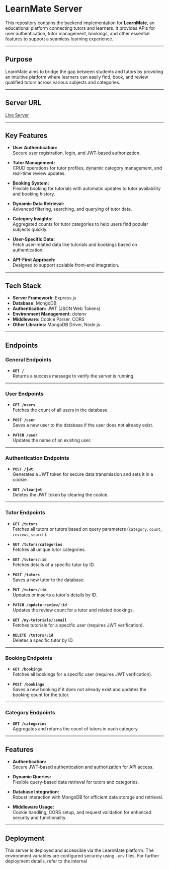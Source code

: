 # LearnMate Server

This repository contains the backend implementation for **LearnMate**, an educational platform connecting tutors and learners. It provides APIs for user authentication, tutor management, bookings, and other essential features to support a seamless learning experience.

---

## Purpose

LearnMate aims to bridge the gap between students and tutors by providing an intuitive platform where learners can easily find, book, and review qualified tutors across various subjects and categories.

---

## Server URL

[Live Server](https://learnmate-server.vercel.app/)

---

## Key Features

- **User Authentication:**  
  Secure user registration, login, and JWT-based authorization.

- **Tutor Management:**  
  CRUD operations for tutor profiles, dynamic category management, and real-time review updates.

- **Booking System:**  
  Flexible booking for tutorials with automatic updates to tutor availability and booking history.

- **Dynamic Data Retrieval:**  
  Advanced filtering, searching, and querying of tutor data.

- **Category Insights:**  
  Aggregated counts for tutor categories to help users find popular subjects quickly.

- **User-Specific Data:**  
  Fetch user-related data like tutorials and bookings based on authentication.

- **API-First Approach:**  
  Designed to support scalable front-end integration.

---

## Tech Stack

- **Server Framework:** Express.js
- **Database:** MongoDB
- **Authentication:** JWT (JSON Web Tokens)
- **Environment Management:** dotenv
- **Middleware:** Cookie Parser, CORS
- **Other Libraries:** MongoDB Driver, Node.js

---

## Endpoints

### General Endpoints

- **`GET /`**  
  Returns a success message to verify the server is running.

---

### User Endpoints

- **`GET /users`**  
  Fetches the count of all users in the database.

- **`POST /user`**  
  Saves a new user to the database if the user does not already exist.

- **`PATCH /user`**  
  Updates the name of an existing user.

---

### Authentication Endpoints

- **`POST /jwt`**  
  Generates a JWT token for secure data transmission and sets it in a cookie.

- **`GET /clearjwt`**  
  Deletes the JWT token by clearing the cookie.

---

### Tutor Endpoints

- **`GET /tutors`**  
  Fetches all tutors or tutors based on query parameters (`category`, `count`, `reviews`, `search`).

- **`GET /tutors/categories`**  
  Fetches all unique tutor categories.

- **`GET /tutors/:id`**  
  Fetches details of a specific tutor by ID.

- **`POST /tutors`**  
  Saves a new tutor to the database.

- **`PUT /tutors/:id`**  
  Updates or inserts a tutor's details by ID.

- **`PATCH /update-review/:id`**  
  Updates the review count for a tutor and related bookings.

- **`GET /my-tutorials/:email`**  
  Fetches tutorials for a specific user (requires JWT verification).

- **`DELETE /tutors/:id`**  
  Deletes a specific tutor by ID.

---

### Booking Endpoints

- **`GET /bookings`**  
  Fetches all bookings for a specific user (requires JWT verification).

- **`POST /bookings`**  
  Saves a new booking if it does not already exist and updates the booking count for the tutor.

---

### Category Endpoints

- **`GET /categories`**  
  Aggregates and returns the count of tutors in each category.

---

## Features

- **Authentication:**  
  Secure JWT-based authentication and authorization for API access.

- **Dynamic Queries:**  
  Flexible query-based data retrieval for tutors and categories.

- **Database Integration:**  
  Robust interaction with MongoDB for efficient data storage and retrieval.

- **Middleware Usage:**  
  Cookie handling, CORS setup, and request validation for enhanced security and functionality.

---

## Deployment

This server is deployed and accessible via the LearnMate platform. The environment variables are configured securely using `.env` files. For further deployment details, refer to the internal
